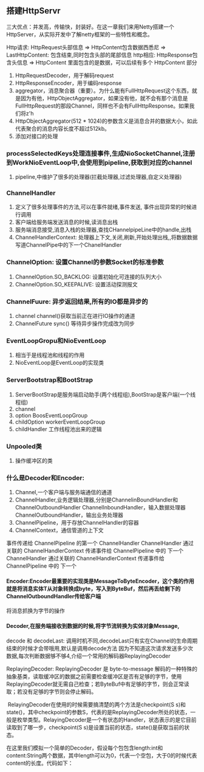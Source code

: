 ## 搭建HttpServr
三大优点：并发高，传输快，封装好。在这一章我们来用Netty搭建一个HttpServer，从实际开发中了解netty框架的一些特性和概念。

Http请求: HttpRequest头部信息 => HttpContent包含数据西悉尼  =>  LastHttpContent: 包含结束,同时包含头部的尾部信息
http相应: HttpResponse包含头信息 => HttpContent 里面包含的是数据，可以后续有多个 HttpContent 部分

1. HttpRequestDecoder，用于解码request
2. HttpResponseEncoder，用于编码response
3. aggregator，消息聚合器（重要）。为什么能有FullHttpRequest这个东西，就是因为有他，HttpObjectAggregator，如果没有他，就不会有那个消息是FullHttpRequest的那段Channel，同样也不会有FullHttpResponse。如果我们将z'h
4. HttpObjectAggregator(512 * 1024)的参数含义是消息合并的数据大小，如此代表聚合的消息内容长度不超过512kb。
5. 添加对接口的处理

### processSelectedKeys处理连接事件,生成NioSocketChannel,注册到WorkNioEventLoop中,会使用到pipeline,获取到对应的channel
1. pipeline,中维护了很多的处理器(拦截处理器,过滤处理器,自定义处理器)

### ChannelHandler
1. 定义了很多处理事件的方法,可以在事件就绪,事件发送, 事件出现异常的时候进行调用
2. 客户端给服务端发送消息的时候,读消息出栈
3. 服务端消息接受,消息入栈的处理器,查找CHannelpipeLine中的handle,出栈
4. ChannelHandlerContext: 处理器上下文,关闭,刷新,开始处理出栈,,将数据数据写道ChannelPipe中的下一个ChanelHandler

### ChannelOption: 设置Channel的参数Socket的标准参数
1. ChannelOption.SO_BACKLOG: 设置初始化可连接的队列大小
2. ChannelOption.SO_KEEPALIVE: 设置活动探测报文

### ChannelFuure: 异步返回结果,所有的IO都是异步的
1. channel channel()获取当前正在进行IO操作的通道
2. ChannelFuture sync() 等待异步操作完成改为同步

### EventLoopGropu和NioEventLoop
1. 相当于是线程池和线程的作用
2. NioEventLoop是EventLoop的实现类

### ServerBootstrap和BootStrap
1. ServerBootStrap是服务端启动助手(两个线程组),BootStrap是客户端(一个线程组)
2. channel
3. option   BoosEventLoopGroup
4. childOption workerEventLoopGroup
5. childHandler   工作线程池出来的逻辑

### Unpooled类
1. 操作缓冲区的类

### 什么是Decoder和Encoder: 
1. Channel,一个客户端与服务端通信的通道
2. ChannelHandler,业务逻辑处理器,分别是ChannelinBoundHandler和ChannelOutboundHandler
   ChannelInboundHandler，输入数据处理器
   ChannelOutboundHandler，输出业务处理器
3. ChannelPipeline，用于存放ChannelHandler的容器
4. ChannelContext，通信管道的上下文

事件传递给 ChannelPipeline 的第一个 ChannelHandler
ChannelHandler 通过关联的 ChannelHandlerContext 传递事件给 ChannelPipeline 中的 下一个
ChannelHandler 通过关联的 ChannelHandlerContext 传递事件给 ChannelPipeline 中的 下一个

#### Encoder: ​ Encoder最重要的实现类是MessageToByteEncoder<T>，这个类的作用就是将消息实体T从对象转换成byte，写入到ByteBuf，然后再丢给剩下的ChannelOutboundHandler传给客户端
将消息抓换为字节的操作

#### Decoder,在服务端接收到数据的时候,将字节流转换为实体对象Message,
decode 和 decodeLast: 调用时机不同,decodeLast只有实在Channel的生命周期结束的时候才会带哦用,默认是调用decode方法
因为不知道这次请求发送多少次数据,每次判断数据够不够4,介绍一个常用的解码器ReplayingDecoder

ReplayingDecoder:
ReplayingDecoder 是 byte-to-message 解码的一种特殊的抽象基类，读取缓冲区的数据之前需要检查缓冲区是否有足够的字节，使用ReplayingDecoder就无需自己检查；若ByteBuf中有足够的字节，则会正常读取；若没有足够的字节则会停止解码。

​ RelayingDecoder在使用的时候需要搞清楚的两个方法是checkpoint(S s)和state()，其中checkpoint的参数S，代表的是ReplayingDecoder所处的状态，一般是枚举类型。RelayingDecoder是一个有状态的Handler，状态表示的是它目前读取到了哪一步，checkpoint(S s)是设置当前的状态，state()是获取当前的状态。

​ 在这里我们模拟一个简单的Decoder，假设每个包包含length:int和content:String两个数据，其中length可以为0，代表一个空包，大于0的时候代表content的长度。代码如下：

